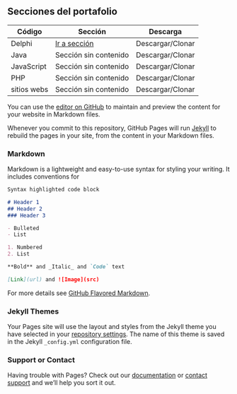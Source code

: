 ## Secciones del portafolio

Código | Sección | Descarga
------------ | ------------- | -------------
Delphi | [Ir a sección](https://github.com/gonzaleau/Code_for_Delphi) | Descargar/Clonar
Java | Sección sin contenido |  Descargar/Clonar
JavaScript | Sección sin contenido |  Descargar/Clonar
PHP | Sección sin contenido |  Descargar/Clonar
sitios webs | Sección sin contenido |  Descargar/Clonar

You can use the [editor on GitHub](https://github.com/gonzaleau/portfolio/edit/master/README.md) to maintain and preview the content for your website in Markdown files.

Whenever you commit to this repository, GitHub Pages will run [Jekyll](https://jekyllrb.com/) to rebuild the pages in your site, from the content in your Markdown files.

### Markdown

Markdown is a lightweight and easy-to-use syntax for styling your writing. It includes conventions for

```markdown
Syntax highlighted code block

# Header 1
## Header 2
### Header 3

- Bulleted
- List

1. Numbered
2. List

**Bold** and _Italic_ and `Code` text

[Link](url) and ![Image](src)
```

For more details see [GitHub Flavored Markdown](https://guides.github.com/features/mastering-markdown/).

### Jekyll Themes

Your Pages site will use the layout and styles from the Jekyll theme you have selected in your [repository settings](https://github.com/gonzaleau/portfolio/settings). The name of this theme is saved in the Jekyll `_config.yml` configuration file.

### Support or Contact

Having trouble with Pages? Check out our [documentation](https://help.github.com/categories/github-pages-basics/) or [contact support](https://github.com/contact) and we’ll help you sort it out.
